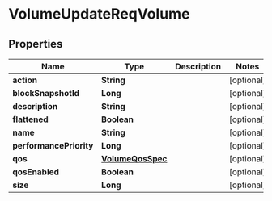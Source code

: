 # VolumeUpdateReqVolume

## Properties
Name | Type | Description | Notes
------------ | ------------- | ------------- | -------------
**action** | **String** |  |  [optional]
**blockSnapshotId** | **Long** |  |  [optional]
**description** | **String** |  |  [optional]
**flattened** | **Boolean** |  |  [optional]
**name** | **String** |  |  [optional]
**performancePriority** | **Long** |  |  [optional]
**qos** | [**VolumeQosSpec**](VolumeQosSpec.md) |  |  [optional]
**qosEnabled** | **Boolean** |  |  [optional]
**size** | **Long** |  |  [optional]
